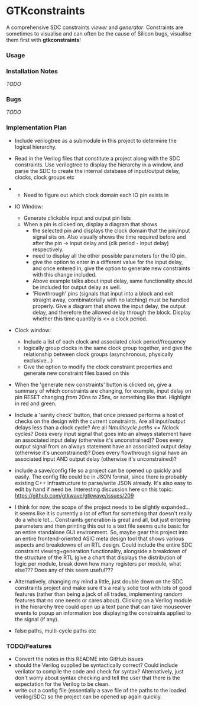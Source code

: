 # GTKconstraints

A comprehensive SDC constraints *viewer* and *generator*. Constraints are sometimes to visualise and can often be the cause of Silicon bugs, visualise them first with **gtkconstraints**! 

### Usage


### Installation Notes
*TODO*

### Bugs
*TODO*

### Implementation Plan
- Include verilogtree as a submodule in this project to determine the logical hierarchy.
- Read in the Verilog files that constitute a project along with the SDC constraints. Use verilogtree to display the hierarchy in a window, and parse the SDC to create the internal database of input/output delay, clocks, clock groups etc
- * Need to figure out which clock domain each IO pin exists in
- IO Window:
    - Generate clickable input and output pin lists
    - When a pin is clicked on, display a diagram that shows
        - the selected pin and displays the clock domain that the pin/input signal sits on. Also visually shows the time required before and after the pin -> input delay and (clk period - input delay) respectively.
        - need to display all the other possible parameters for the IO pin.
        - give the option to enter in a different value for the input delay, and once entered in, give the option to generate new constraints with this change included. 
        - Above example talks about input delay, same functionality should be included for output delay as well.
        - 'Flowthrough' pins (signals that input into a block and exit straight away, combinatorially with no latching) must be handled properly. Give a diagram that shows the input delay, the output delay, and therefore the allowed delay through the block. Display whether this time quantity is <= a clock period.
- Clock window:
    - Include a list of each clock and associated clock period/frequency
    - logically group clocks in the same clock group together, and give the relationship between clock groups (asynchronous, physically exclusive...)
    - Give the option to modify the clock constraint properties and generate new constraint files based on this
- When the 'generate new constraints' button is clicked on, give a summary of which constraints are changing, for example, input delay on pin RESET changing *from* 20ns *to* 25ns, or something like that. Highlight in red and green.

- Include a 'sanity check' button, that once pressed performs a host of checks on the design with the current constraints. Are all input/output delays less than a clock cycle? Are all N*multicycle paths <= N*clock cycles? Does every input signal that goes into an always statement have an associated input delay (otherwise it's unconstrained)? Does every output signal from an always statement have an associated output delay (otherwise it's unconstrained)? Does every flowthrough signal have an associated input AND output delay (otherwise it's unconstrained)?

- include a save/config file so a project can be opened up quickly and easily. The config file could be in JSON format, since there is probably existing C++ infrastructure to parse/write JSON already. It's also easy to edit by hand if need be. Interesting discussion here on this topic: https://github.com/gtkwave/gtkwave/issues/209
- I think for now, the scope of the project needs to be slightly expanded... it seems like it is currently a lot of effort for something that doesn't really do a whole lot... Constraints generation is great and all, but just entering parameters and then printing this out to a text file seems quite basic for an entire standalone GUI environment. So, maybe gear this project into an entire frontend-oriented ASIC meta design tool that shows various aspects and breakdowns of an RTL design. Could include the entire SDC constraint viewing+generation functionality, alongside a breakdown of the structure of the RTL (give a chart that displays the distribution of logic per module, break down how many registers per module, what else??? Does any of this seem useful???
- Alternatively, changing my mind a little, just double down on the SDC constraints project and make sure it's a really solid tool with lots of good features (rather than being a jack of all trades, implementing random features that no one needs or cares about). Clicking on a Verilog module in the hierarchy tree could open up a text pane that can take mouseover events to popup an information box displaying the constraints applied to the signal (if any). 

- false paths, multi-cycle paths etc


### TODO/Features
- Convert the notes in this README into GitHub issues 
- should the Verilog supplied be syntactically correct? Could include verilator to compile the code and check for syntax? Alternatively, just don't worry about syntax checking and tell the user that there is the expectation for the Verilog to be clean.
- write out a config file (essentially a save file of the paths to the loaded verilog/SDC) so the project can be opened up again quickly.
